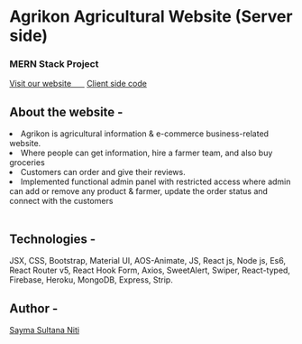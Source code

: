 <img src="https://i.ibb.co/74BqhhW/Footer-logo-27bff488-svg.png" alt="" />
<h1>Agrikon Agricultural Website (Server side)</h1>

<h3>MERN Stack Project</h3>
<a href="https://agrikon-agricultural-website.netlify.app/" target="_blank" rel="noopener noreferrer">Visit our website&nbsp;&nbsp;&nbsp;&nbsp;&nbsp;&nbsp;</a>
<a href="https://github.com/mehrinniti/agrikon-client-side" target="_blank" rel="noopener noreferrer">Client side code</a>

<br/>

<h2>About the website -</h2>
<li>Agrikon is agricultural information & e-commerce business-related website.</li>
<li>Where people can get information, hire a farmer team, and also buy groceries</li>
<li>Customers can order and give their reviews.</li>
<li>Implemented functional admin panel with restricted access where admin can add or remove any product & farmer, update the order status and connect with the customers</li>

<br/>

<h2>Technologies -</h2>

<p>JSX, CSS, Bootstrap, Material UI, AOS-Animate, JS, React js, Node js,  Es6, React Router v5, React Hook Form, Axios, SweetAlert, Swiper, React-typed, Firebase, Heroku, MongoDB, Express, Strip.</p>

<h2>Author -</h2>
<a href="https://github.com/mehrinniti" target="_blank" rel="noopener noreferrer">Sayma Sultana Niti</a>




